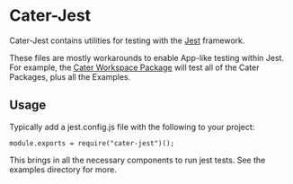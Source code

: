 # Cater-Jest

Cater-Jest contains utilities for testing with the [Jest](https://facebook.github.io/jest/) framework.

These files are mostly workarounds to enable App-like testing within Jest. For example, the [Cater Workspace Package](https://github.com/clashbit/cater/blob/master/package.json) will test all of the Cater Packages, plus all the Examples.

## Usage

Typically add a jest.config.js file with the following to your project:

    module.exports = require("cater-jest")();

This brings in all the necessary components to run jest tests. See the examples directory for more.
